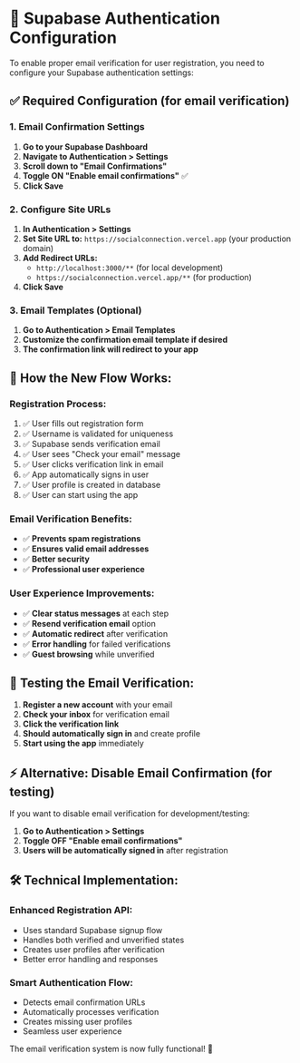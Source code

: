 # 🔧 Supabase Authentication Configuration

To enable proper email verification for user registration, you need to configure your Supabase authentication settings:

## ✅ Required Configuration (for email verification)

### 1. **Email Confirmation Settings**
1. **Go to your Supabase Dashboard**
2. **Navigate to Authentication > Settings**
3. **Scroll down to "Email Confirmations"**
4. **Toggle ON "Enable email confirmations"** ✅
5. **Click Save**

### 2. **Configure Site URLs**
1. **In Authentication > Settings**
2. **Set Site URL to:** `https://socialconnection.vercel.app` (your production domain)
3. **Add Redirect URLs:** 
   - `http://localhost:3000/**` (for local development)
   - `https://socialconnection.vercel.app/**` (for production)
4. **Click Save**

### 3. **Email Templates (Optional)**
1. **Go to Authentication > Email Templates**
2. **Customize the confirmation email template if desired**
3. **The confirmation link will redirect to your app**

## 🎯 How the New Flow Works:

### **Registration Process:**
1. ✅ User fills out registration form
2. ✅ Username is validated for uniqueness
3. ✅ Supabase sends verification email
4. ✅ User sees "Check your email" message
5. ✅ User clicks verification link in email
6. ✅ App automatically signs in user
7. ✅ User profile is created in database
8. ✅ User can start using the app

### **Email Verification Benefits:**
- ✅ **Prevents spam registrations**
- ✅ **Ensures valid email addresses**
- ✅ **Better security**
- ✅ **Professional user experience**

### **User Experience Improvements:**
- ✅ **Clear status messages** at each step
- ✅ **Resend verification email** option
- ✅ **Automatic redirect** after verification
- ✅ **Error handling** for failed verifications
- ✅ **Guest browsing** while unverified

## 🚀 Testing the Email Verification:

1. **Register a new account** with your email
2. **Check your inbox** for verification email
3. **Click the verification link**
4. **Should automatically sign in** and create profile
5. **Start using the app** immediately

## ⚡ Alternative: Disable Email Confirmation (for testing)

If you want to disable email verification for development/testing:

1. **Go to Authentication > Settings**
2. **Toggle OFF "Enable email confirmations"**
3. **Users will be automatically signed in** after registration

## 🛠 Technical Implementation:

### **Enhanced Registration API:**
- Uses standard Supabase signup flow
- Handles both verified and unverified states
- Creates user profiles after verification
- Better error handling and responses

### **Smart Authentication Flow:**
- Detects email confirmation URLs
- Automatically processes verification
- Creates missing user profiles
- Seamless user experience

The email verification system is now fully functional! 🎉
